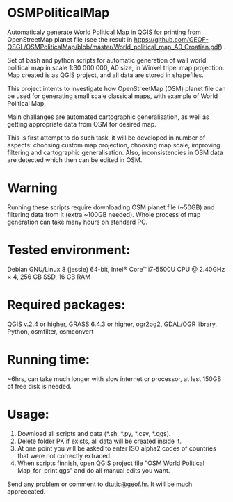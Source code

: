 # OSMPoliticalMap
Automaticaly generate World Political Map in QGIS for printing from OpenStreetMap planet file (see the result in https://github.com/GEOF-OSGL/OSMPoliticalMap/blob/master/World_political_map_A0_Croatian.pdf) .

Set of bash and python scripts for automatic generation of wall world political map in scale 1:30 000 000, A0 size, in Winkel tripel map projection. Map created is as QGIS project, and all data are stored in shapefiles.

This project intents to investigate how OpenStreetMap (OSM) planet file can be used for generating small scale classical maps, with example of World Political Map.

Main challanges are automated cartographic generalisation, as well as getting appropriate data from OSM for desired map.

This is first attempt to do such task, it will be developed in number of aspects: choosing custom map projection, choosing map scale, improving filtering and cartographic generalisation. Also, inconsistencies in OSM data are detected which then can be edited in OSM.

# Warning
Running these scripts require downloading OSM planet file (~50GB) and filtering data from it (extra ~100GB needed). Whole process of map generation can take many hours on standard PC.

# Tested environment:
Debian GNU/Linux 8 (jessie) 64-bit, 
Intel® Core™ i7-5500U CPU @ 2.40GHz × 4, 
256 GB SSD, 
16 GB RAM

# Required packages:
QGIS v.2.4 or higher, 
GRASS 6.4.3 or higher, 
ogr2og2, 
GDAL/OGR library, 
Python, 
osmfilter, 
osmconvert

# Running time: 
~6hrs, can take much longer with slow internet or processor, at lest 150GB of free disk is needed.

# Usage:
1. Download all scripts and data (*.sh, *.py, *.csv, *.qgs).
2. Delete folder PK if exists, all data will be created inside it.
3. At one point you will be asked to enter ISO alpha2 codes of countries that were not correctly extraced.
4. When scripts finnish, open QGIS project file "OSM World Political Map_for_print.qgs" and do all manual edits you want.

Send any problem or comment to dtutic@geof.hr. It will be much appreceated.


